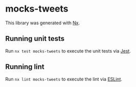 # mocks-tweets

This library was generated with [Nx](https://nx.dev).

## Running unit tests

Run `nx test mocks-tweets` to execute the unit tests via [Jest](https://jestjs.io).

## Running lint

Run `nx lint mocks-tweets` to execute the lint via [ESLint](https://eslint.org/).
